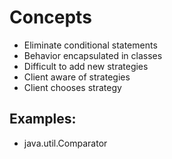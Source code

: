 # Concepts
- Eliminate conditional statements
- Behavior encapsulated in classes
- Difficult to add new strategies
- Client aware of strategies
- Client chooses strategy

## Examples:
- java.util.Comparator
